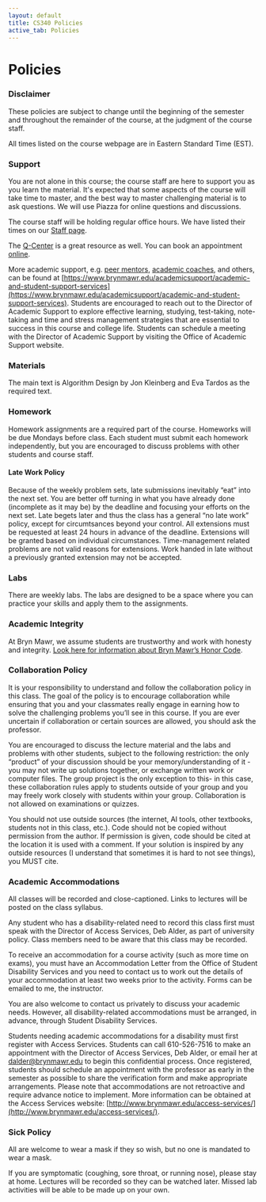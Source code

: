 ```yaml
---
layout: default
title: CS340 Policies
active_tab: Policies
---
```


# Policies

### Disclaimer
These policies are subject to change until the beginning of the semester and throughout the remainder of the course, at the judgment of the course staff.

All times listed on the course webpage are in Eastern Standard Time (EST).

### Support
You are not alone in this course; the course staff
are here to support you as you learn the material. It's expected that some aspects of the course will take time to master, and the best way to master challenging material is to ask questions. We will use Piazza for online questions and discussions. 

The course staff will be holding regular office hours. We have listed their times on our [Staff page](https://bmc-cs-151.github.io/staff.html).

The [Q-Center](https://www.brynmawr.edu/inside/offices-services/q-center) is a great resource as well. You can book an appointment [online](https://brynmawr.mywconline.net/).

More academic support, e.g. [peer mentors](https://www.brynmawr.edu/inside/offices-services/academic-support/academic-student-support-services/peer-mentors), [academic coaches](https://www.brynmawr.edu/inside/offices-services/academic-support/resources), and others, can be found at [https://www.brynmawr.edu/academicsupport/academic-and-student-support-services](https://www.brynmawr.edu/academicsupport/academic-and-student-support-services). Students are encouraged to reach out to the Director of Academic Support to explore effective learning, studying, test-taking, note-taking and time and stress management strategies that are essential to success in this course and college life. Students can schedule a meeting with the Director of Academic Support by visiting the Office of Academic Support website.


### Materials
The main text is Algorithm Design by Jon Kleinberg and Eva Tardos
as the required text. 

### Homework
Homework assignments are a required part of the course. Homeworks will be due Mondays before class.
Each student must submit each homework independently, but you are encouraged to discuss problems with other students and course staff. 


#### Late Work Policy
Because of the weekly problem sets, late submissions inevitably “eat” into the next set. You are better off turning in what you have already done (incomplete as it may be) by the deadline and focusing your efforts on the next set. Late begets later and thus the class has a general “no late work” policy, except for circumtsances beyond your control. All extensions must be requested at least 24 hours in advance of the deadline. Extensions will be granted based on individual circumstances. Time-management related problems are not valid reasons for extensions. Work handed in late without a previously granted extension may not be accepted.
 
### Labs
There are weekly labs. The labs are designed to be a space where you can practice your skills and apply them to the assignments.

### Academic Integrity 

At Bryn Mawr, we assume students are trustworthy and work with honesty and integrity. [Look here for information about Bryn Mawr’s Honor Code](https://www.brynmawr.edu/inside/offices-services/deans-office/academic-community-integrity).

### Collaboration Policy
It is your responsibility to understand and follow the collaboration policy in this class. The goal of the policy is to encourage collaboration while ensuring that you and your classmates really engage in earning how to solve the challenging problems you’ll see in this course. If you are ever uncertain if collaboration or certain sources are allowed, you should ask the professor.

You are encouraged to discuss the lecture material and the labs and problems with other students, subject to the following restriction: the only “product” of your discussion should be your memory/understanding of it - you may not write up solutions together, or exchange written work or computer files. The group project is the only exception to this- in this case, these collaboration rules apply to students outside of your group and you may freely work closely with students within your group. Collaboration is not allowed on examinations or quizzes.

You should not use outside sources (the internet, AI tools, other textbooks, students not in this class, etc.). Code should not be copied without permission from the author. If permission is given, code should be cited at the location it is used with a comment. If your solution is inspired by any outside resources (I understand that sometimes it is hard to not see things), you MUST cite.

### Academic Accommodations

All classes will be recorded and close-captioned. Links to lectures will be posted on the class syllabus.

Any student who has a disability-related need to record this class first must speak with the Director of Access Services, Deb Alder, as part of university policy. Class members need to be aware that this class may be recorded.

To receive an accommodation for a course activity (such as more time on exams), you must have an Accommodation Letter from the Office of Student Disability Services and you need to contact us to work out the details of your accommodation at least two weeks prior to the activity. Forms can be emailed to me, the instructor.

You are also welcome to contact us privately to discuss your academic needs. However, all disability-related accommodations must be arranged, in advance, through Student Disability Services.

Students needing academic accommodations for a disability must first register with Access Services. Students can call 610-526-7516 to make an appointment with the Director of Access Services, Deb Alder, or email her at [dalder@brynmawr.edu](mailto:dalder@brynmawr.edu) to begin this confidential process. Once registered, students should schedule an appointment with the professor as early in the semester as possible to share the verification form and make appropriate arrangements. Please note that accommodations are not retroactive and require advance notice to implement. More information can be obtained at the Access Services website: [http://www.brynmawr.edu/access-services/](http://www.brynmawr.edu/access-services/).

### Sick Policy

All are welcome to wear a mask if they so wish, but no one is mandated to wear a mask.

If you are symptomatic (coughing, sore throat, or running nose), please stay at home. Lectures will be recorded so they can be watched later. Missed lab activities will be able to be made up on your own.


